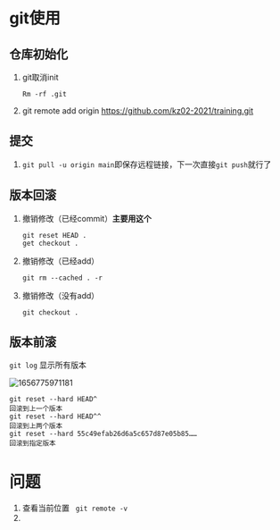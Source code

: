 # git使用

## 仓库初始化

1. git取消init

   ` Rm -rf .git `

2. git remote add origin https://github.com/kz02-2021/training.git


## 提交

1. `git pull -u origin main`即保存远程链接，下一次直接`git push`就行了

## 版本回滚

1. 撤销修改（已经commit）**主要用这个**

   ```
   git reset HEAD .
   get checkout .
   ```
   
2. 撤销修改（已经add）

   ```
   git rm --cached . -r
   ```

3. 撤销修改（没有add）

   `git checkout .`

## 版本前滚

`git log` 显示所有版本

![1656775971181](C:\Users\DELL\AppData\Roaming\Typora\typora-user-images\1656775971181.png)

```
git reset --hard HEAD^ 	
回滚到上一个版本
git reset --hard HEAD^^
回滚到上两个版本
git reset --hard 55c49efab26d6a5c657d87e05b85……
回滚到指定版本
```

# 问题

1. 查看当前位置 ` git remote -v`
2. 